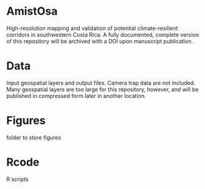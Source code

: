 # AmistOsa
High-resolution mapping and validation of potential climate-resilient corridors in southwestern Costa Rica. A fully documented, complete version of this repository will be archived with a DOI upon manuscript publication.

# Data
Input geospatial layers and output files. Camera trap data are not included. Many geospatial layers are too large for this repository, however, and will be published in compressed form later in another location.

# Figures
folder to store figures

# Rcode
R scripts


